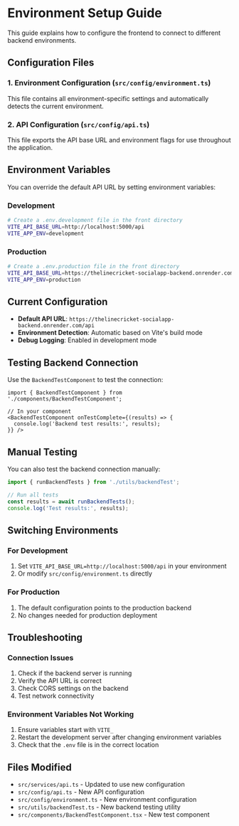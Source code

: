 # Environment Setup Guide

This guide explains how to configure the frontend to connect to different backend environments.

## Configuration Files

### 1. Environment Configuration (`src/config/environment.ts`)
This file contains all environment-specific settings and automatically detects the current environment.

### 2. API Configuration (`src/config/api.ts`)
This file exports the API base URL and environment flags for use throughout the application.

## Environment Variables

You can override the default API URL by setting environment variables:

### Development
```bash
# Create a .env.development file in the front directory
VITE_API_BASE_URL=http://localhost:5000/api
VITE_APP_ENV=development
```

### Production
```bash
# Create a .env.production file in the front directory
VITE_API_BASE_URL=https://thelinecricket-socialapp-backend.onrender.com/api
VITE_APP_ENV=production
```

## Current Configuration

- **Default API URL**: `https://thelinecricket-socialapp-backend.onrender.com/api`
- **Environment Detection**: Automatic based on Vite's build mode
- **Debug Logging**: Enabled in development mode

## Testing Backend Connection

Use the `BackendTestComponent` to test the connection:

```tsx
import { BackendTestComponent } from './components/BackendTestComponent';

// In your component
<BackendTestComponent onTestComplete={(results) => {
  console.log('Backend test results:', results);
}} />
```

## Manual Testing

You can also test the backend connection manually:

```typescript
import { runBackendTests } from './utils/backendTest';

// Run all tests
const results = await runBackendTests();
console.log('Test results:', results);
```

## Switching Environments

### For Development
1. Set `VITE_API_BASE_URL=http://localhost:5000/api` in your environment
2. Or modify `src/config/environment.ts` directly

### For Production
1. The default configuration points to the production backend
2. No changes needed for production deployment

## Troubleshooting

### Connection Issues
1. Check if the backend server is running
2. Verify the API URL is correct
3. Check CORS settings on the backend
4. Test network connectivity

### Environment Variables Not Working
1. Ensure variables start with `VITE_`
2. Restart the development server after changing environment variables
3. Check that the `.env` file is in the correct location

## Files Modified

- `src/services/api.ts` - Updated to use new configuration
- `src/config/api.ts` - New API configuration
- `src/config/environment.ts` - New environment configuration
- `src/utils/backendTest.ts` - New backend testing utility
- `src/components/BackendTestComponent.tsx` - New test component
